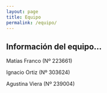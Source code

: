 ```yaml
---
layout: page
title: Equipo
permalink: /equipo/
---
```


## Información del equipo...

<p> Matías Franco (Nº 223661)
<p> Ignacio Ortiz (Nº 303624)
<p> Agustina Viera (Nº 239004)
